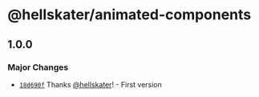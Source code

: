 # @hellskater/animated-components

## 1.0.0

### Major Changes

- [`18d690f`](https://github.com/hellskater/react-animated-components/commit/18d690fc28dc4c100dffeb74d01abe1958606e9c) Thanks [@hellskater](https://github.com/hellskater)! - First version
